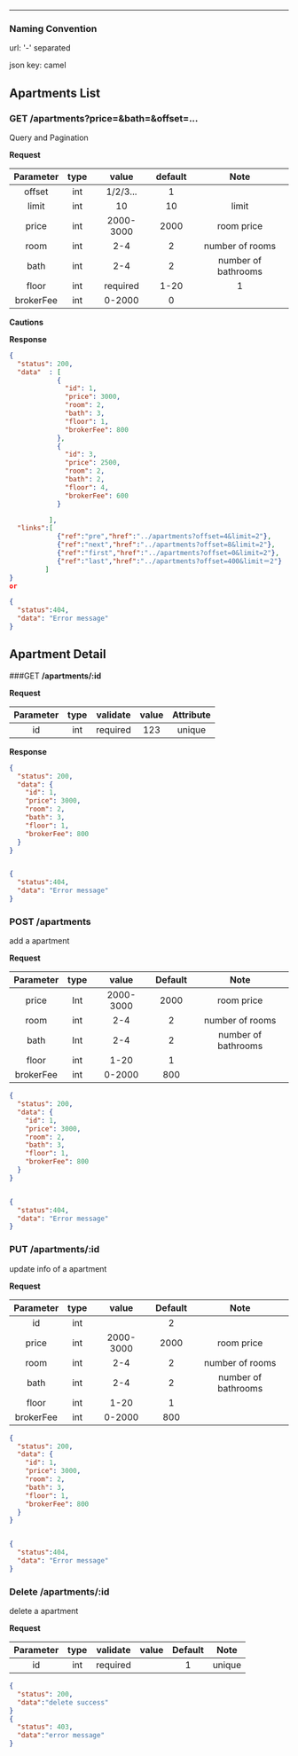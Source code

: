 ------------

### Naming Convention

url: '-' separated

json key: camel

Apartments List
---------------

### GET **/apartments?price=&bath=&offset=...**

Query and Pagination

**Request**

| Parameter  | type   | value   | default|    Note |
|:----------:|:------:|:-------:|:------:|:--------:|
|   offset |  int    |  1/2/3...|    1   |          |
|   limit  |  int    |     10   |    10  |  limit     |
|price     |  int    | 2000-3000| 2000   |  room price |
|room      |  int    | 2-4      | 2      | number of rooms|
|bath      |  int    |2-4       | 2      | number of bathrooms|
|floor     |  int    | required | 1-20   |  1  |
|brokerFee |	int	   |	 0-2000	| 0|||

**Cautions**

**Response**

```json
{
  "status": 200,
  "data"  : [
            {
              "id": 1,
              "price": 3000,
              "room": 2,
              "bath": 3,
              "floor": 1,
              "brokerFee": 800
            },
            {
              "id": 3,
              "price": 2500,
              "room": 2,
              "bath": 2,
              "floor": 4,
              "brokerFee": 600
            }

          ],
  "links":[
            {"ref":"pre","href":"../apartments?offset=4&limit=2"},
            {"ref":"next","href":"../apartments?offset=8&limit=2"},
            {"ref":"first","href":"../apartments?offset=0&limit=2"},
            {"ref":"last","href":"../apartments?offset=400&limit＝2"}
         ]
}
or

{
  "status":404,
  "data": "Error message"
}

```

Apartment Detail
----------------

###GET **/apartments/:id**


**Request**

| Parameter | type | validate | value | Attribute |
|:---------:|:----:|:--------:|:-----:|:---------:|
|   id   | int  | required |   123 |  unique   |

**Response**

```json
{
  "status": 200,
  "data": {
    "id": 1,
    "price": 3000,
    "room": 2,
    "bath": 3,
    "floor": 1,
    "brokerFee": 800
  }
}


{
  "status":404,
  "data": "Error message"
}
```

### POST **/apartments**


add a apartment

**Request**

|  Parameter      | type             | value                | Default | Note      |
|:------------------:|:--------:|:--------------------:|:-------:|:---------:|
|price| Int        | 2000-3000|  2000   | room price |
|room| int          |2-4|  2  | number of rooms|
|bath| Int  |2-4| 2| number of bathrooms|
|floor  | int    | 1-20    |  1  | |
|brokerFee|	int	|	 0-2000 |	800  || |


```json
{
  "status": 200,
  "data": {
    "id": 1,
    "price": 3000,
    "room": 2,
    "bath": 3,
    "floor": 1,
    "brokerFee": 800
  }
}


{
  "status":404,
  "data": "Error message"
}
```
### PUT **/apartments/:id**

update info of a apartment

**Request**

|  Parameter      | type             | value                | Default | Note      |
|:------------------:|:--------:|:--------------------:|:-------:|:---------:|
|id|int|  |2|  |
|price| int        | 2000-3000|  2000   | room price |
|room| int          |2-4|  2  | number of rooms|
|bath| int  |2-4| 2| number of bathrooms|
|floor  | int    | 1-20    |  1  | |
|brokerFee|	int	|	 0-2000 |	800  || |


```json
{
  "status": 200,
  "data": {
    "id": 1,
    "price": 3000,
    "room": 2,
    "bath": 3,
    "floor": 1,
    "brokerFee": 800
  }
}


{
  "status":404,
  "data": "Error message"
}
```
### Delete **/apartments/:id**
delete a apartment

**Request**

|  Parameter      | type            | validate | value                | Default | Note      |
|:------------------:|:---------------:|:--------:|:--------------------:|:-------:|:---------:|
|     id     |       int       | required  |         |     1|unique|    |


```json
{
  "status": 200,
  "data":"delete success"
}
{
  "status": 403,
  "data":"error message"
}

```
